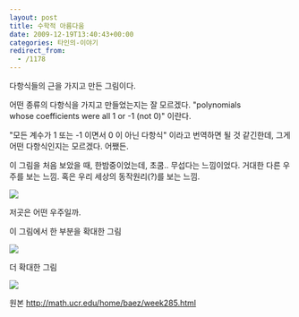 ```yaml
---
layout: post
title: 수학적 아름다움
date: 2009-12-19T13:40:43+00:00
categories: 타인의-이야기
redirect_from:
  - /1178
---
```


다항식들의 근을 가지고 만든 그림이다.

어떤 종류의 다항식을 가지고 만들었는지는 잘 모르겠다. "polynomials whose coefficients were all 1 or -1 (not 0)" 이란다.

"모든 계수가 1 또는 -1 이면서 0 이 아닌 다항식" 이라고 번역하면 될 것 같긴한데, 그게 어떤 다항식인지는 모르겠다. 어쨌든.

이 그림을 처음 보았을 때, 한밤중이었는데, 초쿰.. 무섭다는 느낌이었다. 거대한 다른 우주를 보는 느낌. 혹은 우리 세상의 동작원리(?)를 보는 느낌.

<img src="http://math.ucr.edu/home/baez/roots/polynomialrootssmall.png" />

저곳은 어떤 우주일까.

이 그림에서 한 부분을 확대한 그림

<img src="http://math.ucr.edu/home/baez/roots/polynomialroots_closeup.jpg" />

더 확대한 그림

<img src="http://math.ucr.edu/home/baez/roots/polynomialroots05expi02.png" />

원본 <a title="[http://math.ucr.edu/home/baez/week285.html]로 이동합니다." href="http://math.ucr.edu/home/baez/week285.html" target="_blank">http://math.ucr.edu/home/baez/week285.html</a>
